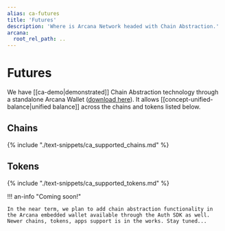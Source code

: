 ```yaml
---
alias: ca-futures
title: 'Futures'
description: 'Where is Arcana Network headed with Chain Abstraction.'
arcana:
  root_rel_path: ..
---
```


# Futures

We have [[ca-demo|demonstrated]] Chain Abstraction technology through a standalone Arcana Wallet ([download here](https://chromewebstore.google.com/detail/arcana-wallet/nieddmedbnibfkfokcionggafcmcgkpi)). It allows [[concept-unified-balance|unified balance]] across the chains and tokens listed below.

## Chains
      
{% include "./text-snippets/ca_supported_chains.md" %}

## Tokens

{% include "./text-snippets/ca_supported_tokens.md" %}

!!! an-info "Coming soon!"

    In the near term, we plan to add chain abstraction functionality in the Arcana embedded wallet available through the Auth SDK as well. Newer chains, tokens, apps support is in the works. Stay tuned...